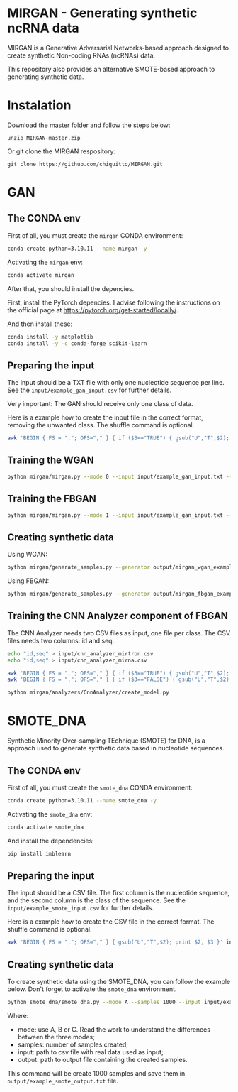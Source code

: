 # MIRGAN - Generating synthetic ncRNA data

MIRGAN is a Generative Adversarial Networks-based approach designed to create synthetic Non-coding RNAs (ncRNAs) data.

This repository also provides an alternative SMOTE-based approach to generating synthetic data.

# Instalation

Download the master folder and follow the steps below:

```
unzip MIRGAN-master.zip
```

Or git clone the MIRGAN respository:

```
git clone https://github.com/chiquitto/MIRGAN.git
```


# GAN

## The CONDA env

First of all, you must create the `mirgan` CONDA environment:

```bash
conda create python=3.10.11 --name mirgan -y
```

Activating the `mirgan` env:

```bash
conda activate mirgan
```

After that, you should install the depencies.

First, install the PyTorch depencies.
I advise following the instructions on the official page at https://pytorch.org/get-started/locally/.

And then install these:

```bash
conda install -y matplotlib
conda install -y -c conda-forge scikit-learn
```

## Preparing the input

The input should be a TXT file with only one nucleotide sequence per line.
See the `input/example_gan_input.csv` for further details.

Very important: The GAN should receive only one class of data.

Here is a example how to create the input file in the correct format, removing the unwanted class.
The shuffle command is optional.

```bash
awk 'BEGIN { FS = ","; OFS="," } { if ($3=="TRUE") { gsub("U","T",$2); print $2 } }' input/rna_sequences.csv | shuf > input/example_gan_input.txt
```

## Training the WGAN

```bash
python mirgan/mirgan.py --mode 0 --input input/example_gan_input.txt --outputdir output/mirgan_wgan_example
```

## Training the FBGAN

```bash
python mirgan/mirgan.py --mode 1 --input input/example_gan_input.txt --outputdir output/mirgan_fbgan_example
```

## Creating synthetic data

Using WGAN:

```bash
python mirgan/generate_samples.py --generator output/mirgan_wgan_example/models/final-generator.pt --samples 1000 --output output/example_wgan.txt
```

Using FBGAN:

```bash
python mirgan/generate_samples.py --generator output/mirgan_fbgan_example/models/final-generator.pt --samples 1000 --output output/example_fbgan.txt
```

## Training the CNN Analyzer component of FBGAN

The CNN Analyzer needs two CSV files as input, one file per class.
The CSV files needs two columns: id and seq.

```bash
echo "id,seq" > input/cnn_analyzer_mirtron.csv
echo "id,seq" > input/cnn_analyzer_mirna.csv

awk 'BEGIN { FS = ","; OFS="," } { if ($3=="TRUE") { gsub("U","T",$2); print $1, $2 } }' input/rna_sequences.csv | shuf >> input/cnn_analyzer_mirtron.csv
awk 'BEGIN { FS = ","; OFS="," } { if ($3=="FALSE") { gsub("U","T",$2); print $1, $2 } }' input/rna_sequences.csv | shuf >> input/cnn_analyzer_mirna.csv
```

```bash
python mirgan/analyzers/CnnAnalyzer/create_model.py
```

# SMOTE_DNA

Synthetic Minority Over-sampling TEchnique (SMOTE) for DNA, is a approach used to generate synthetic data based in nucleotide sequences.


## The CONDA env

First of all, you must create the `smote_dna` CONDA environment:

```bash
conda create python=3.10.11 --name smote_dna -y
```

Activating the `smote_dna` env:

```bash
conda activate smote_dna
```

And install the dependencies:

```bash
pip install imblearn
```

## Preparing the input

The input should be a CSV file.
The first column is the nucleotide sequence, and the second column is the class of the sequence.
See the `input/example_smote_input.csv` for further details.

Here is a example how to create the CSV file in the correct format.
The shuffle command is optional.

```bash
awk 'BEGIN { FS = ","; OFS="," } { gsub("U","T",$2); print $2, $3 }' input/rna_sequences.csv | shuf > input/example_smote_input.csv
```

## Creating synthetic data

To create synthetic data using the SMOTE_DNA, you can follow the example below.
Don't forget to activate the `smote_dna` environment.

```bash
python smote_dna/smote_dna.py --mode A --samples 1000 --input input/example_smote_input.csv --output output/example_smote_output.txt
```

Where:
* mode: use A, B or C. Read the work to understand the differences between the three modes;
* samples: number of samples created;
* input: path to csv file with real data used as input;
* output: path to output file containing the created samples.

This command will be create 1000 samples and save them in `output/example_smote_output.txt` file.
